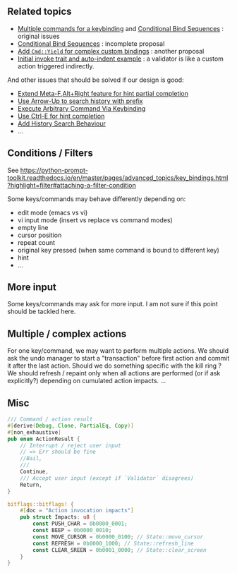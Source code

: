 ## Related topics

- [Multiple commands for a keybinding](https://github.com/kkawakam/rustyline/issues/306) and
  [Conditional Bind Sequences](https://github.com/kkawakam/rustyline/issues/269) : original issues
- [Conditional Bind Sequences](https://github.com/kkawakam/rustyline/pull/293) : incomplete proposal
- [Add `Cmd::Yield` for complex custom bindings](https://github.com/kkawakam/rustyline/pull/342) : another proposal
- [Initial invoke trait and auto-indent example](https://github.com/kkawakam/rustyline/pull/466) : a validator is like a custom action triggered indirectly.

And other issues that should be solved if our design is good:

- [Extend Meta-F,Alt+Right feature for hint partial completion](https://github.com/kkawakam/rustyline/pull/430)
- [Use Arrow-Up to search history with prefix](https://github.com/kkawakam/rustyline/issues/423)
- [Execute Arbitrary Command Via Keybinding](https://github.com/kkawakam/rustyline/issues/418)
- [Use Ctrl-E for hint completion](https://github.com/kkawakam/rustyline/pull/407)
- [Add History Search Behaviour](https://github.com/kkawakam/rustyline/pull/424)
- ...

## Conditions / Filters

See https://python-prompt-toolkit.readthedocs.io/en/master/pages/advanced_topics/key_bindings.html?highlight=filter#attaching-a-filter-condition

Some keys/commands may behave differently depending on:

- edit mode (emacs vs vi)
- vi input mode (insert vs replace vs command modes)
- empty line
- cursor position
- repeat count
- original key pressed (when same command is bound to different key)
- hint
- ...

## More input

Some keys/commands may ask for more input.
I am not sure if this point should be tackled here.

## Multiple / complex actions

For one key/command, we may want to perform multiple actions.
We should ask the undo manager to start a "transaction" before first action and commit it after the last action.
Should we do something specific with the kill ring ?
We should refresh / repaint only when all actions are performed (or if ask explicitly?) depending on cumulated action impacts.
...

## Misc

```rust
/// Command / action result
#[derive(Debug, Clone, PartialEq, Copy)]
#[non_exhaustive]
pub enum ActionResult {
    // Interrupt / reject user input
    // => Err should be fine
    //Bail,
    ///
    Continue,
    /// Accept user input (except if `Validator` disagrees)
    Return,
}
```

```rust
bitflags::bitflags! {
    #[doc = "Action invocation impacts"]
    pub struct Impacts: u8 {
        const PUSH_CHAR = 0b0000_0001;
        const BEEP = 0b0000_0010;
        const MOVE_CURSOR = 0b0000_0100; // State::move_cursor
        const REFRESH = 0b0000_1000; // State::refresh_line
        const CLEAR_SREEN = 0b0001_0000; // State::clear_screen
    }
}
```
